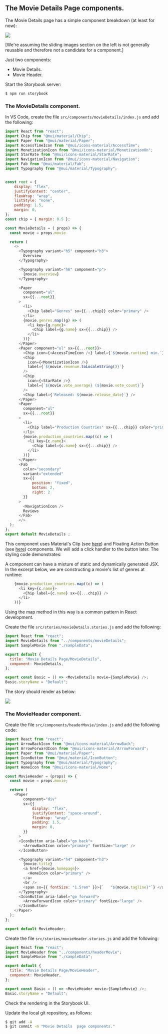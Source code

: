 ## The Movie Details Page components.

The Movie Details page has a simple component breakdown (at least for now):

![][moviecomponents]

[We're assuming the sliding images section on the left is not generally reusable and therefore not a candidate for a component.]

Just two components:

+ Movie Details.
+ Movie Header.

Start the Storybook server:
~~~
$ npm run storybook
~~~

### The MovieDetails component.

In VS Code, create the file `src/components/movieDetails/index.js` and add the following:

~~~js
import React from "react";
import Chip from "@mui/material/Chip";
import Paper from "@mui/material/Paper";
import AccessTimeIcon from "@mui/icons-material/AccessTime";
import MonetizationIcon from "@mui/icons-material/MonetizationOn";
import StarRate from "@mui/icons-material/StarRate";
import NavigationIcon from "@mui/icons-material/Navigation";
import Fab from "@mui/material/Fab";
import Typography from "@mui/material/Typography";


const root = {
    display: "flex",
    justifyContent: "center",
    flexWrap: "wrap",
    listStyle: "none",
    padding: 1.5,
    margin: 0,
};
const chip = { margin: 0.5 };

const MovieDetails = ( props) => {
  const movie = props.movie

  return (
    <>
      <Typography variant="h5" component="h3">
        Overview
      </Typography>

      <Typography variant="h6" component="p">
        {movie.overview}
      </Typography>

      <Paper 
        component="ul" 
        sx={{...root}}
      >
        <li>
          <Chip label="Genres" sx={{...chip}} color="primary" />
        </li>
        {movie.genres.map((g) => (
          <li key={g.name}>
            <Chip label={g.name} sx={{...chip}} />
          </li>
        ))}
      </Paper>
      <Paper component="ul" sx={{...root}}>
        <Chip icon={<AccessTimeIcon />} label={`${movie.runtime} min.`} />
        <Chip
          icon={<MonetizationIcon />}
          label={`${movie.revenue.toLocaleString()}`}
        />
        <Chip
          icon={<StarRate />}
          label={`${movie.vote_average} (${movie.vote_count}`}
        />
        <Chip label={`Released: ${movie.release_date}`} />
      </Paper>
      <Paper 
        component="ul" 
        sx={{...root}}
      >
        <li>
          <Chip label="Production Countries" sx={{...chip}} color="primary" />
        </li>
        {movie.production_countries.map((c) => (
          <li key={c.name}>
            <Chip label={c.name} sx={{...chip}} />
          </li>
        ))}
      </Paper>
      <Fab
        color="secondary"
        variant="extended"
        sx={{
            position: "fixed",
            bottom: 2,
            right: 2
        }}
      >
        <NavigationIcon />
        Reviews
      </Fab>
      </>
  );
};
export default MovieDetails ;
~~~
This component uses Material's Clip (see [here](https://material-ui.com/components/chips/)) and Floating Action Button (see [here](https://material-ui.com/components/floating-action-button/)) components. We will add a click handler to the button later. The styling code demonstrates:

A component can have a mixture of static and dynamically generated JSX. In the excerpt below, we are constructing a movie's list of genres at runtime:
~~~js
    {movie.production_countries.map((c) => (
      <li key={c.name}>
        <Chip label={c.name} sx={{...chip}} />
      </li>
    ))}
~~~
Using the map method in this way is a common pattern in React development.

Create the file `src/stories/movieDetails.stories.js` and add the following:
~~~js
import React from "react";
import MovieDetails from "../components/movieDetails";
import SampleMovie from "./sampleData";

export default {
  title: "Movie Details Page/MovieDetails",
  component: MovieDetails,
};

export const Basic = () => <MovieDetails movie={SampleMovie} />;
Basic.storyName = "Default";
~~~
The story should render as below:

![][detailsstory]

### The MovieHeader component.

Create the file `src/components/headerMovie/index.js` and add the following code:
~~~js
import React from "react";
import ArrowBackIcon from "@mui/icons-material/ArrowBack";
import ArrowForwardIcon from "@mui/icons-material/ArrowForward";
import Paper from "@mui/material/Paper";
import IconButton from "@mui/material/IconButton";
import Typography from "@mui/material/Typography";
import HomeIcon from "@mui/icons-material/Home";

const MovieHeader = (props) => {
  const movie = props.movie;

  return (
    <Paper 
        component="div" 
        sx={{
            display: "flex",
            justifyContent: "space-around",
            flexWrap: "wrap",
            padding: 1.5,
            margin: 0,
        }}
      >
      <IconButton aria-label="go back">
        <ArrowBackIcon color="primary" fontSize="large" />
      </IconButton>

      <Typography variant="h4" component="h3">
        {movie.title}
        <a href={movie.homepage}>
          <HomeIcon color="primary" />
        </a>
        <br />
        <span sx={{ fontSize: "1.5rem" }}>{`   "${movie.tagline}"`} </span>
      </Typography>
      <IconButton aria-label="go forward">
        <ArrowForwardIcon color="primary" fontSize="large" />
      </IconButton>
    </Paper>
  );
};

export default MovieHeader;
~~~
Create the file `src/stories/movieHeader.stories.js` and add the following:
~~~js
import React from "react";
import MovieHeader from "../components/headerMovie";
import SampleMovie from "./sampleData";

export default {
  title: "Movie Details Page/MovieHeader",
  component: MovieHeader,
};

export const Basic = () => <MovieHeader movie={SampleMovie} />;
Basic.storyName = "Default";
~~~
Check the rendering in the Storybook UI.

Update the local git repository, as follows:
~~~bash
$ git add -A
$ git commit -m "Movie Details  page components."
~~~

[moviecomponents]: ./img/moviecomponents.png
[detailsstory]: ./img/detailstory.png